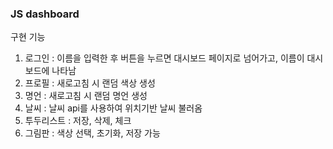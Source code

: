 ### JS dashboard
구현 기능 <br>
1. 로그인 : 이름을 입력한 후 버튼을 누르면 대시보드 페이지로 넘어가고, 이름이 대시보드에 나타남
2. 프로필 : 새로고침 시 랜덤 색상 생성
3. 명언 : 새로고침 시 랜덤 명언 생성
4. 날씨 : 날씨 api를 사용하여 위치기반 날씨 불러옴
5. 투두리스트 : 저장, 삭제, 체크
6. 그림판 : 색상 선택, 초기화, 저장 가능